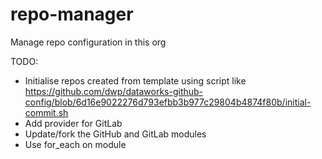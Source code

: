 # repo-manager
Manage repo configuration in this org

TODO:

- Initialise repos created from template using script like
https://github.com/dwp/dataworks-github-config/blob/6d16e9022276d793efbb3b977c29804b4874f80b/initial-commit.sh
- Add provider for GitLab
- Update/fork the GitHub and GitLab modules
- Use for_each on module
